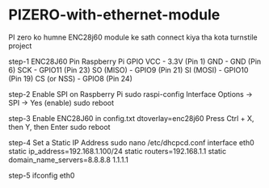 # PIZERO-with-ethernet-module
PI zero ko humne ENC28j60 module ke sath connect kiya tha kota turnstile project

step-1
ENC28J60 Pin	Raspberry Pi GPIO
VCC	- 3.3V (Pin 1)
GND	- GND (Pin 6)
SCK	- GPIO11 (Pin 23)
SO (MISO)	- GPIO9 (Pin 21)
SI (MOSI)	- GPIO10 (Pin 19)
CS (or NSS)	- GPIO8 (Pin 24)

step-2
Enable SPI on Raspberry Pi
sudo raspi-config
Interface Options → SPI → Yes (enable)
sudo reboot

step-3
Enable ENC28J60 in config.txt
dtoverlay=enc28j60
Press Ctrl + X, then Y, then Enter
sudo reboot

step-4
Set a Static IP Address
sudo nano /etc/dhcpcd.conf
interface eth0
static ip_address=192.168.1.100/24
static routers=192.168.1.1
static domain_name_servers=8.8.8.8 1.1.1.1


step-5
ifconfig eth0

 
